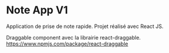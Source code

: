 # Note App V1

Application de prise de note rapide.
Projet réalisé avec React JS.

Draggable component avec la librairie react-draggable. https://www.npmjs.com/package/react-draggable
